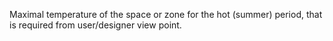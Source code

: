 ﻿Maximal temperature of the space or zone for the hot (summer) period, that is required from user/designer view point.